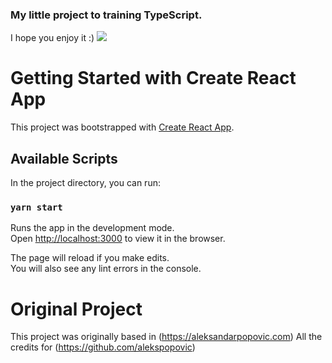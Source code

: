 ### My little project to training TypeScript.
I hope you enjoy it :)
![](gifPixel.gif)


# Getting Started with Create React App

This project was bootstrapped with [Create React App](https://github.com/facebook/create-react-app).

## Available Scripts

In the project directory, you can run:

### `yarn start`

Runs the app in the development mode.\
Open [http://localhost:3000](http://localhost:3000) to view it in the browser.

The page will reload if you make edits.\
You will also see any lint errors in the console.




# Original Project
This project was originally based in (https://aleksandarpopovic.com)
All the credits for (https://github.com/alekspopovic)


 <!-- ![Wakatime stats](https://github-readme-stats.vercel.app/api/wakatime?username=@rodrigocamargo) -->